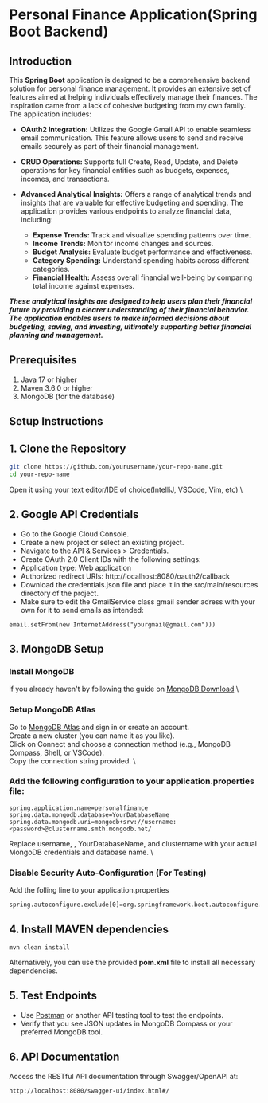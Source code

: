 
# Personal Finance Application(Spring Boot Backend)

## Introduction
This **Spring Boot** application is designed to be a comprehensive backend solution for personal finance management. It provides an extensive set of features aimed at helping individuals effectively manage their finances. The inspiration came from a lack of cohesive budgeting from my own family. The application includes:

- **OAuth2 Integration:** Utilizes the Google Gmail API to enable seamless email communication. This feature allows users to send and receive emails securely as part of their financial management.

- **CRUD Operations:** Supports full Create, Read, Update, and Delete operations for key financial entities such as budgets, expenses, incomes, and transactions.

- **Advanced Analytical Insights:** Offers a range of analytical trends and insights that are valuable for effective budgeting and spending. The application provides various endpoints to analyze financial data, including:

  - **Expense Trends:** Track and visualize spending patterns over time.
  - **Income Trends:** Monitor income changes and sources.
  - **Budget Analysis:** Evaluate budget performance and effectiveness.
  - **Category Spending:** Understand spending habits across different categories.
  - **Financial Health:** Assess overall financial well-being by comparing total income against expenses.
    
***These analytical insights are designed to help users plan their financial future by providing a clearer understanding of their financial behavior. The application enables users to make informed decisions about budgeting, saving, and investing, ultimately supporting better financial planning and management.***
## Prerequisites
1. Java 17 or higher
2. Maven 3.6.0 or higher
3. MongoDB (for the database)

## Setup Instructions

## 1. Clone the Repository
```sh
git clone https://github.com/yourusername/your-repo-name.git
cd your-repo-name
```
Open it using your text editor/IDE of choice(IntelliJ, VSCode, Vim, etc) \


## 2. Google API Credentials
- Go to the Google Cloud Console. 
- Create a new project or select an existing project. 
- Navigate to the API & Services > Credentials. 
- Create OAuth 2.0 Client IDs with the following settings: 
- Application type: Web application 
- Authorized redirect URIs: http://localhost:8080/oauth2/callback 
- Download the credentials.json file and place it in the src/main/resources directory of the project. 
- Make sure to edit the GmailService class gmail sender adress with your own for it to send emails as intended:
```
email.setFrom(new InternetAddress("yourgmail@gmail.com"))) 
```

## 3. MongoDB Setup
### Install MongoDB 
if you already haven't by following the guide on [MongoDB Download](https://www.mongodb.com/try/download/community) \ 
### Setup MongoDB Atlas
Go to [MongoDB Atlas](https://www.mongodb.com/atlas) and sign in or create an account. \
Create a new cluster (you can name it as you like). \
Click on Connect and choose a connection method (e.g., MongoDB Compass, Shell, or VSCode). \
Copy the connection string provided. \
### Add the following configuration to your application.properties file: 
```
spring.application.name=personalfinance
spring.data.mongodb.database=YourDatabaseName
spring.data.mongodb.uri=mongodb+srv://username:<password>@clustername.smth.mongodb.net/
```
Replace username, <password>, YourDatabaseName, and clustername with your actual MongoDB credentials and database name. \

### Disable Security Auto-Configuration (For Testing)
Add the folling line to your application.properties
```
spring.autoconfigure.exclude[0]=org.springframework.boot.autoconfigure.security.servlet.SecurityAutoConfiguration
```


## 4. Install MAVEN dependencies
```
mvn clean install
```
Alternatively, you can use the provided **pom.xml** file to install all necessary dependencies. 

## 5. Test Endpoints
- Use [Postman](https://www.postman.com/) or another API testing tool to test the endpoints. 
- Verify that you see JSON updates in MongoDB Compass or your preferred MongoDB tool. 

## 6. API Documentation
Access the RESTful API documentation through Swagger/OpenAPI at:
```
http://localhost:8080/swagger-ui/index.html#/ 
```





